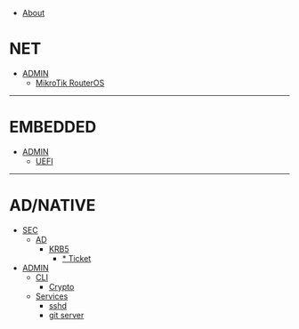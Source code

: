- [About](About.md)

# NET
- [ADMIN]()
    - [MikroTik RouterOS](net/mt-ros.md)

---

# EMBEDDED
- [ADMIN]()
    - [UEFI](es/uefi.md)

---

# AD/NATIVE
- [SEC]()
    - [AD]()
        - [KRB5]()
            - [* Ticket](infra/ad/krb5/tickets.md)
- [ADMIN]()
    - [CLI]()
        - [Crypto](infra/cli/crypto.md)
    - [Services]()
        - [sshd](infra/services/sshd.md)
        - [git server](infra/services/git-srv.md)
